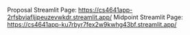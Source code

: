 Proposal Streamlit Page: https://cs4641app-2rfsbvjafljjpeuzevwkdr.streamlit.app/
Midpoint Streamlit Page: https://cs4641app-ku7rbyr7fex2w9kwhg43bf.streamlit.app/
